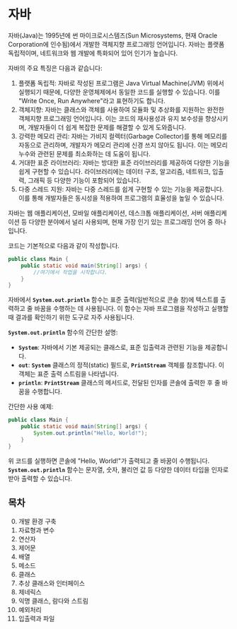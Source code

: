 # 자바

자바(Java)는 1995년에 썬 마이크로시스템즈(Sun Microsystems, 현재 Oracle Corporation에 인수됨)에서 개발한 객체지향 프로그래밍 언어입니다. 자바는 플랫폼 독립적이며, 네트워크와 웹 개발에 특화되어 있어 인기가 높습니다.

자바의 주요 특징은 다음과 같습니다:

1. 플랫폼 독립적: 자바로 작성된 프로그램은 Java Virtual Machine(JVM) 위에서 실행되기 때문에, 다양한 운영체제에서 동일한 코드를 실행할 수 있습니다. 이를 "Write Once, Run Anywhere"라고 표현하기도 합니다.
2. 객체지향: 자바는 클래스와 객체를 사용하여 모듈화 및 추상화를 지원하는 완전한 객체지향 프로그래밍 언어입니다. 이는 코드의 재사용성과 유지 보수성을 향상시키며, 개발자들이 더 쉽게 복잡한 문제를 해결할 수 있게 도와줍니다.
3. 강력한 메모리 관리: 자바는 가비지 컬렉터(Garbage Collector)를 통해 메모리를 자동으로 관리하며, 개발자가 메모리 관리에 신경 쓰지 않아도 됩니다. 이는 메모리 누수와 관련된 문제를 최소화하는 데 도움이 됩니다.
4. 거대한 표준 라이브러리: 자바는 방대한 표준 라이브러리를 제공하여 다양한 기능을 쉽게 구현할 수 있습니다. 라이브러리에는 데이터 구조, 알고리즘, 네트워크, 입출력, 그래픽 등 다양한 기능이 포함되어 있습니다.
5. 다중 스레드 지원: 자바는 다중 스레드를 쉽게 구현할 수 있는 기능을 제공합니다. 이를 통해 개발자들은 동시성을 적용하여 프로그램의 효율성을 높일 수 있습니다.

자바는 웹 애플리케이션, 모바일 애플리케이션, 데스크톱 애플리케이션, 서버 애플리케이션 등 다양한 분야에서 널리 사용되며, 현재 가장 인기 있는 프로그래밍 언어 중 하나입니다.

코드는 기본적으로 다음과 같이 작성합니다.

```java
public class Main {
    public static void main(String[] args) {
        //여기에서 작업을 시작합니다.
    }
}
```

자바에서 **`System.out.println`** 함수는 표준 출력(일반적으로 콘솔 창)에 텍스트를 출력하고 줄 바꿈을 수행하는 데 사용됩니다. 이 함수는 자바 프로그램을 작성하고 실행할 때 결과를 확인하기 위한 도구로 자주 사용됩니다.

**`System.out.println`** 함수의 간단한 설명:

- **`System`**: 자바에서 기본 제공되는 클래스로, 표준 입출력과 관련된 기능을 제공합니다.
- **`out`**: **`System`** 클래스의 정적(static) 필드로, **`PrintStream`** 객체를 참조합니다. 이 객체는 표준 출력 스트림을 나타냅니다.
- **`println`**: **`PrintStream`** 클래스의 메서드로, 전달된 인자를 콘솔에 출력한 후 줄 바꿈을 수행합니다.

간단한 사용 예제:

```java
public class Main {
    public static void main(String[] args) {
        System.out.println("Hello, World!");
    }
}
```

위 코드를 실행하면 콘솔에 "Hello, World!"가 출력되고 줄 바꿈이 수행됩니다. **`System.out.println`** 함수는 문자열, 숫자, 불리언 값 등 다양한 데이터 타입을 인자로 받아 출력할 수 있습니다.

## 목차
0. 개발 환경 구축
1. 자료형과 변수
2. 연산자
3. 제어문
4. 배열
5. 메소드
6. 클래스
7. 추상 클래스와 인터페이스
8. 제네릭스
9. 익명 클래스, 람다와 스트림
10. 예외처리
11. 입출력과 파일